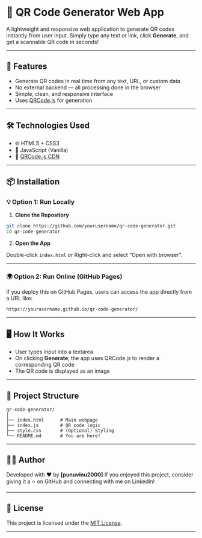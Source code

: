 

# 🔳 QR Code Generator Web App

A lightweight and responsive web application to generate QR codes instantly from user input. Simply type any text or link, click **Generate**, and get a scannable QR code in seconds!

---

## 🚀 Features

- Generate QR codes in real time from any text, URL, or custom data
- No external backend — all processing done in the browser
- Simple, clean, and responsive interface
- Uses [QRCode.js](https://davidshimjs.github.io/qrcodejs/) for generation

---

## 🛠️ Technologies Used

- 🌐 HTML5 + CSS3
- 🧠 JavaScript (Vanilla)
- 🧩 [QRCode.js CDN](https://cdnjs.com/libraries/qrcodejs)

---

## 📦 Installation

### 💡 Option 1: Run Locally

1. **Clone the Repository**

```bash
git clone https://github.com/yourusername/qr-code-generator.git
cd qr-code-generator
```

2. **Open the App**

Double-click `index.html`
*or*
Right-click and select “Open with browser”.

---

### 🌍 Option 2: Run Online (GitHub Pages)

If you deploy this on GitHub Pages, users can access the app directly from a URL like:

```
https://yourusername.github.io/qr-code-generator/
```

---

## 🖥️ How It Works

* User types input into a textarea
* On clicking **Generate**, the app uses QRCode.js to render a corresponding QR code
* The QR code is displayed as an image

---

## 📁 Project Structure

```
qr-code-generator/
│
├── index.html      # Main webpage
├── index.js        # QR code logic
├── style.css       # (Optional) Styling
└── README.md       # You are here!
```

---

## 🧑‍💻 Author

Developed with ❤️ by **\[punuvinu2000]**
If you enjoyed this project, consider giving it a ⭐ on GitHub and connecting with me on LinkedIn!

---

## 📜 License

This project is licensed under the [MIT License](LICENSE).

---
